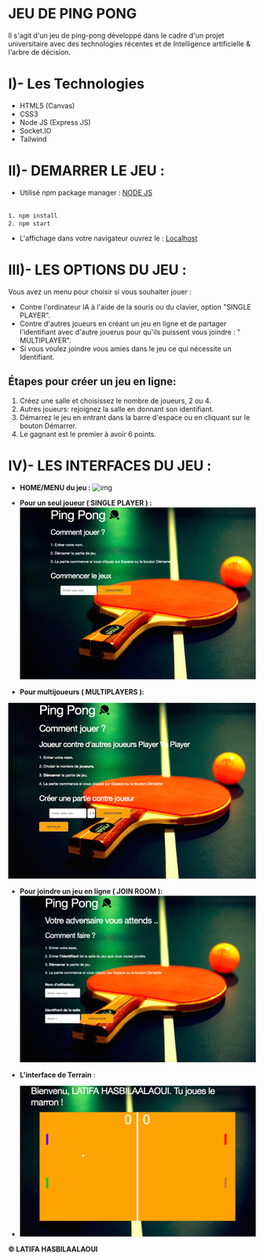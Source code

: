 # JEU DE PING PONG

Il s'agit d'un jeu de ping-pong développé dans le cadre d'un projet universitaire avec des technologies récentes et de Intelligence artificielle & l'arbre de décision.

# I)- Les Technologies 
* HTML5 (Canvas)
* CSS3
* Node JS (Express JS)
* Socket.IO
* Tailwind

# II)- DEMARRER LE JEU : 


* Utilisé npm package manager :
[NODE JS](https://nodejs.org/en/download/)
<pre><code>
1. npm install
2. npm start
</code></pre>

* L'affichage dans votre navigateur ouvrez le :
[Localhost ](http://localhost:8080)

# III)- LES OPTIONS DU JEU : 
Vous avez un menu pour choisir si vous souhaiter jouer :
* Contre l'ordinateur IA à l'aide de la souris ou du clavier, option "SINGLE PLAYER".
* Contre d'autres joueurs en créant un jeu en ligne et de partager l'identifiant avec d'autre jouerus pour qu'ils puissent vous joindre : " MULTIPLAYER".
* Si vous voulez joindre vous amies dans le jeu ce qui nécessite un Identifiant.

## Étapes pour créer un jeu en ligne:

1. Créez une salle et choisissez le nombre de joueurs, 2 ou 4.
2. Autres joueurs: rejoignez la salle en donnant son identifiant.
3. Démarrez le jeu en entrant dans la barre d'espace ou en cliquant sur le bouton Démarrer.
4. Le gagnant est le premier à avoir 6 points.

# IV)- LES INTERFACES DU JEU :

*  **HOME/MENU du jeu :** 
![img](https://i.imgur.com/Js4ZKIU.png)

* **Pour un seul joueur ( SINGLE PLAYER ) :**
![img](images/single.png)

* **Pour multijoueurs ( MULTIPLAYERS ):**

![img](images/pvsp.png)

* **Pour joindre un jeu en ligne ( JOIN ROOM ):**
 ![img](images/room.png)
 
* **L'interface de Terrain** :
* ![img](images/terrain.png)

**© LATIFA HASBILAALAOUI**




